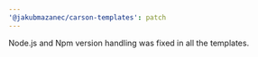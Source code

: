 ```yaml
---
'@jakubmazanec/carson-templates': patch
---
```


Node.js and Npm version handling was fixed in all the templates.
